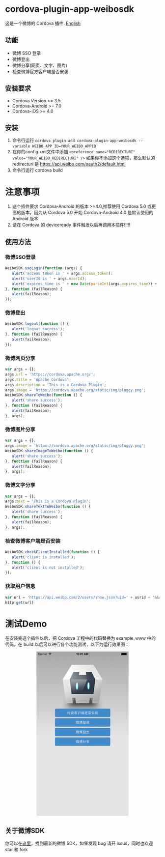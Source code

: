 # cordova-plugin-app-weibosdk

这是一个微博的 Cordova 插件. [English](https://github.com/Wgga/cordova-plugin-app-weibosdk/blob/main/README.md)

## 功能
- 微博 SSO 登录
- 微博登出
- 微博分享(网页、文字、图片)
- 检查微博官方客户端是否安装

## 安装要求
- Cordova Version >= 3.5
- Cordova-Android >= 7.0
- Cordova-iOS >= 4.0

## 安装
1. 命令行运行 ```cordova plugin add cordova-plugin-app-weibosdk --variable WEIBO_APP_ID=YOUR_WEIBO_APPID```			
2. 在你的config.xml文件中添加 ```<preference name="REDIRECTURI" value="YOUR_WEIBO_REDIRECTURI" />``` 如果你不添加这个选项，那么默认的 redirecturi 是 https://api.weibo.com/oauth2/default.html               
3. 命令行运行 cordova build   					

# 注意事项
1. 这个插件要求 Cordova-Android 的版本 >=4.0,推荐使用 Cordova 5.0 或更高的版本，因为从 Cordova 5.0 开始 Cordova-Android 4.0 是默认使用的 Android 版本
2. 请在 Cordova 的 deviceready 事件触发以后再调用本插件!!!!!  

## 使用方法
### 微博SSO登录
```Javascript
WeiboSDK.ssoLogin(function (args) {
   alert('access token is ' + args.access_token);
   alert('userId is ' + args.userId);
   alert('expires_time is ' + new Date(parseInt(args.expires_time)) + ' TimeStamp is ' + args.expires_time);
}, function (failReason) {
   alert(failReason);
});
```


### 微博登出
```Javascript
WeiboSDK.logout(function () {
   alert('logout success');
}, function (failReason) {
   alert(failReason);
});
```

### 微博网页分享
```Javascript
var args = {};
args.url = 'https://cordova.apache.org/';
args.title = 'Apache Cordova';
args.description = 'This is a Cordova Plugin';
args.image = 'https://cordova.apache.org/static/img/pluggy.png';
WeiboSDK.shareToWeibo(function () {
   alert('share success');
}, function (failReason) {
   alert(failReason);
}, args);
```

### 微博图片分享
```Javascript
var args = {};
args.image = 'https://cordova.apache.org/static/img/pluggy.png';
WeiboSDK.shareImageToWeibo(function () {
   alert('share success');
}, function (failReason) {
   alert(failReason);
}, args);
```

### 微博文字分享
```Javascript
var args = {};
args.text = 'This is a Cordova Plugin';
WeiboSDK.shareTextToWeibo(function () {
   alert('share success');
}, function (failReason) {
   alert(failReason);
}, args);
```

### 检查微博客户端是否安装
```Javascript
WeiboSDK.checkClientInstalled(function () {
   alert('client is installed');
}, function () {
   alert('client is not installed');
});
```

### 获取用户信息
```Javascript
var url = 'https://api.weibo.com/2/users/show.json?uid=' + usrid + '&&access_token=' + token;
http.get(url)
```

# 测试Demo
在安装完这个插件以后，把 Cordova 工程中的代码替换为 example_www 中的代码，在 build 以后可以进行各个功能测试，以下为运行效果图：
<div style="text-align:center"><img src="https://github.com/Wgga/cordova-plugin-app-weibosdk/blob/main/ScreenShot.png?raw=true" alt="example" style="width:300px"></div>		

## 关于微博SDK
你可以在[这里](https://github.com/sinaweibosdk)，找到最新的微博 SDK，如果发现 bug 请开 issus，同时也欢迎 star 和 fork

